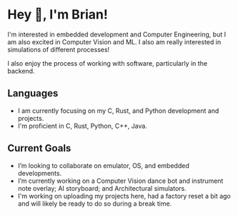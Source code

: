 # Hey 👋, I'm Brian!

I'm interested in embedded development and Computer Engineering, but I am also excited in Computer Vision and ML. I also am really interested in simulations of different processes!

I also enjoy the process of working with software, particularly in the backend.

## Languages
- I am currently focusing on my C, Rust, and Python development and projects.
- I'm proficient in C, Rust, Python, C++, Java.

## Current Goals
- I’m looking to collaborate on emulator, OS, and embedded developments.
- I’m currently working on a Computer Vision dance bot and instrument note overlay; AI storyboard; and Architectural simulators.
- I'm working on uploading my projects here, had a factory reset a bit ago and will likely be ready to do so during a break time.
<!--
**brians242/brians242** is a ✨ _special_ ✨ repository because its `README.md` (this file) appears on your GitHub profile.

Here are some ideas to get you started:

- 🔭 I’m currently working on ...
- 🌱 I’m currently learning ...
- 👯 I’m looking to collaborate on ...
- 🤔 I’m looking for help with ...
- 💬 Ask me about ...
- 📫 How to reach me: ...
- 😄 Pronouns: ...
- ⚡ Fun fact: ...
-->
